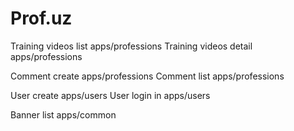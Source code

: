# Prof.uz


Training videos list apps/professions
Training videos detail apps/professions

Comment create apps/professions
Comment list  apps/professions

User create apps/users 
User login in apps/users 

Banner list apps/common
